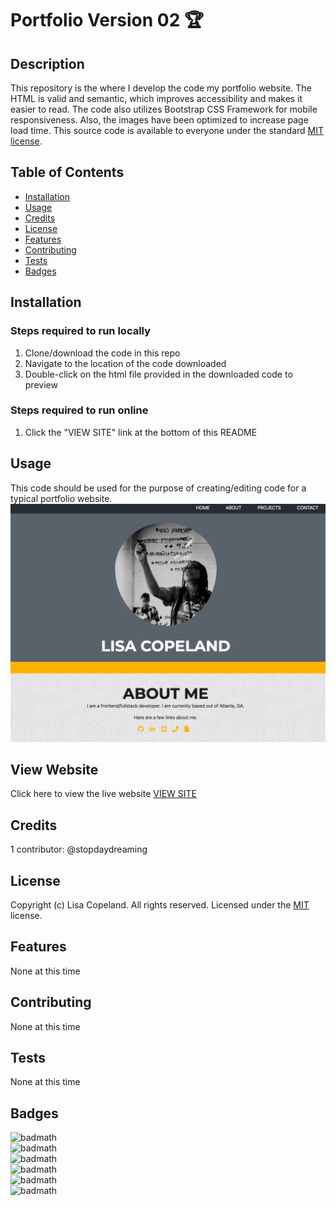 # Portfolio Version 02 🏆

## Description 
This repository is the where I develop the code my portfolio website. The HTML is valid and semantic, which improves accessibility and makes it easier to read. The code also utilizes Bootstrap CSS Framework for mobile responsiveness. Also, the images have been optimized to increase page load time. This source code is available to everyone under the standard [MIT license](LICENSE).


## Table of Contents

* [Installation](#installation)
* [Usage](#usage)
* [Credits](#credits)
* [License](#license)
* [Features](#features)
* [Contributing](#contributing)
* [Tests](#tests)
* [Badges](#badges)


## Installation
### Steps required to run locally
1. Clone/download the code in this repo
2. Navigate to the location of the code downloaded
3. Double-click on the html file provided in the downloaded code to preview
### Steps required to run online
1. Click the "VIEW SITE" link at the bottom of this README

## Usage 
This code should be used for the purpose of creating/editing code for a typical portfolio website.
![portfolio](./assets/images/screenshot.png)

## View Website
Click here to view the live website [VIEW SITE](https://stopdaydreaming.github.io/super-duper-octo-portfolio-v2/)


## Credits
1 contributor: @stopdaydreaming

## License
Copyright (c) Lisa Copeland. All rights reserved.
Licensed under the [MIT](LICENSE) license.

## Features
None at this time

## Contributing
None at this time

## Tests
None at this time

## Badges
![badmath](https://img.shields.io/github/issues/stopdaydreaming/super-duper-octo-portfolio)  
![badmath](https://img.shields.io/github/forks/stopdaydreaming/super-duper-octo-portfolio)  
![badmath](https://img.shields.io/github/stars/stopdaydreaming/super-duper-octo-portfolio)  
![badmath](https://img.shields.io/badge/license-MIT-green)  
![badmath](https://img.shields.io/badge/HTML-90.7%25-green)  
![badmath](https://img.shields.io/badge/CSS-9.3%25-blue)  

